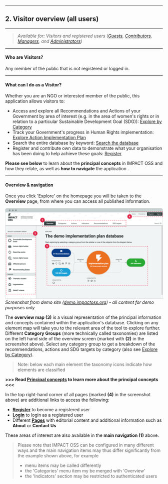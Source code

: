 
---
## 2. Visitor overview (all users)
---

> _Available for: Visitors and registered users ([Guests](/guests/guest.md), [Contributors](/contributors/contributor.md), [Managers](/managers/manager.md), and [Administrators](/admins/admin.md))_

---

#### Who are Visitors?

Any member of the public that is not registered or logged in.

---

#### What can I do as a Visitor?

Whether you are an NGO or interested member of the public, this application allows visitors to:

* Access and explore all Recommendations and Actions of your Government by area of interest
 (e.g. in the area of women's rights or in relation to a particular Sustainable Development Goal (SDG)): [Explore by Category](/visitors/categories.md)
* Track your Government's progress in Human Rights implementation: [Explore Action Implementation Plan](visitors/actions.md)
* Search the entire database by keyword: [Search the database](/visitors/search.md)
* Register and contribute own data to demonstrate what your organisation has been doing to help achieve these goals: [Register](visitors/register.md)

**Please see below** to learn about the **principal concepts** in IMPACT OSS and how they relate, as well as **how to navigate** the application .

---

#### Overview & navigation

Once you click 'Explore' on the homepage you will be taken to the **Overview** page, from where you can access all published information.

![](/assets/overview-for-visitors.png)  
_Screenshot from demo site ([demo.impactoss.org](https://demo.impactoss.org)) - all content for demo purposes only_

The **overview map (3)** is a visual representation of the principal information and concepts contained within the application's database. Clicking on any element map will take you to the relevant area of the tool to explore further. Different **Category Groups** (more technically called taxonomies) are listed on the left hand side of the overview screen (marked with **(2)** in the screenshot above). Select any category group to get a breakdown of the recommendations, actions and SDG targets by category (also see [Explore by Category](visitors/categories.md)).

> Note: below each main element the taxonomy icons indicate how elements are classified

**>>> Read [Principal concepts](/intro/concepts.md) to learn more about the principal concepts <<<**

In the top right-hand corner of all pages (marked **(4)** in the screenshot above) are additional links to access the following:

* **[Register](/visitors/register.md)** to become a registered user
* **[Login](/guests/login.md)** to login as a registered user
* Different **[Pages](/visitors/content.md)** with editorial content and additional information such as **About** or **Contact Us**

These areas of interest are also available in the **main navigation (1)** above.

> Please note that IMPACT OSS can be configured in many different ways and the main navigation items may thus differ significantly from the example shown above, for example
> - menu items may be called differently
> - the 'Categories' menu item my be merged with 'Overview'
> - the 'Indicators' section may be restricted to authenticated users
